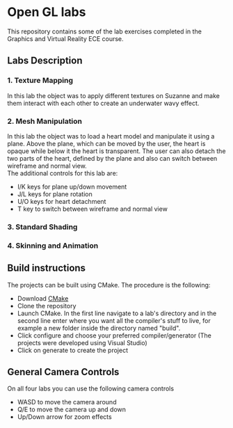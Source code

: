 # Open GL labs

This repository contains some of the lab exercises completed in the Graphics and Virtual Reality ECE course.

## Labs Description

### 1. Texture Mapping
In this lab the object was to apply different textures on Suzanne and make them interact with each other to create an underwater wavy effect.

### 2. Mesh Manipulation
In this lab the object was to load a heart model and manipulate it using a plane. Above the plane, which can be moved by the user, the heart is opaque while below it the heart is transparent. The user can also detach the two parts of the heart, defined by the plane and also can switch between wireframe and normal view.<br>
The additional controls for this lab are:
- I/K keys for plane up/down movement
- J/L keys for plane rotation
- U/O keys for heart detachment
- T key to switch between wireframe and normal view

### 3. Standard Shading

### 4. Skinning and Animation

## Build instructions

The projects can be built using CMake. The procedure is the following:
- Download [CMake](https://cmake.org/download/)
- Clone the repository
- Launch CMake. In the first line navigate to a lab's directory and in the second line enter where you want all the compiler's stuff to live, for example a new folder inside the directory named "build".
- Click configure and choose your preferred compiler/generator (The projects were developed using Visual Studio) 
- Click on generate to create the project

## General Camera Controls

On all four labs you can use the following camera controls<br>
- WASD to move the camera around
- Q/E to move the camera up and down
- Up/Down arrow for zoom effects